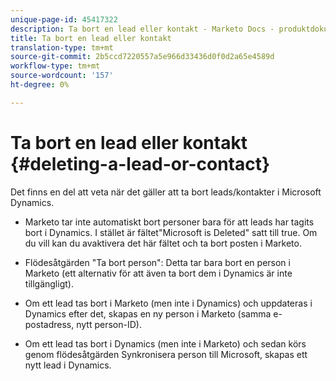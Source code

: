 ```yaml
---
unique-page-id: 45417322
description: Ta bort en lead eller kontakt - Marketo Docs - produktdokumentation
title: Ta bort en lead eller kontakt
translation-type: tm+mt
source-git-commit: 2b5ccd7220557a5e966d33436d0f0d2a65e4589d
workflow-type: tm+mt
source-wordcount: '157'
ht-degree: 0%

---
```



# Ta bort en lead eller kontakt {#deleting-a-lead-or-contact}

Det finns en del att veta när det gäller att ta bort leads/kontakter i Microsoft Dynamics.

* Marketo tar inte automatiskt bort personer bara för att leads har tagits bort i Dynamics. I stället är fältet&quot;Microsoft is Deleted&quot; satt till true. Om du vill kan du avaktivera det här fältet och ta bort posten i Marketo.

* Flödesåtgärden &quot;Ta bort person&quot;: Detta tar bara bort en person i Marketo (ett alternativ för att även ta bort dem i Dynamics är inte tillgängligt).

* Om ett lead tas bort i Marketo (men inte i Dynamics) och uppdateras i Dynamics efter det, skapas en ny person i Marketo (samma e-postadress, nytt person-ID).

* Om ett lead tas bort i Dynamics (men inte i Marketo) och sedan körs genom flödesåtgärden Synkronisera person till Microsoft, skapas ett nytt lead i Dynamics.
